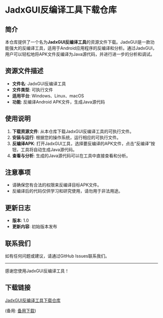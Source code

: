 # JadxGUI反编译工具下载仓库

## 简介

本仓库提供了一个名为**JadxGUI反编译工具**的资源文件下载。JadxGUI是一款功能强大的反编译工具，适用于Android应用程序的反编译和分析。通过JadxGUI，用户可以轻松地将APK文件反编译为Java源代码，并进行进一步的分析和调试。

## 资源文件描述

- **文件名**: JadxGUI反编译工具
- **文件类型**: 可执行文件
- **适用平台**: Windows、Linux、macOS
- **功能**: 反编译Android APK文件，生成Java源代码

## 使用说明

1. **下载资源文件**: 从本仓库下载JadxGUI反编译工具的可执行文件。
2. **安装与运行**: 根据您的操作系统，运行相应的可执行文件。
3. **反编译APK**: 打开JadxGUI工具，选择要反编译的APK文件，点击“反编译”按钮，工具将自动生成Java源代码。
4. **查看与分析**: 生成的Java源代码可以在工具中直接查看和分析。

## 注意事项

- 请确保您有合法的权限来反编译目标APK文件。
- 反编译后的代码仅供学习和研究使用，请勿用于非法用途。

## 更新日志

- **版本**: 1.0
- **更新内容**: 初始版本发布

## 联系我们

如有任何问题或建议，请通过GitHub Issues联系我们。

---

感谢您使用JadxGUI反编译工具！

## 下载链接
[JadxGUI反编译工具下载仓库](https://pan.quark.cn/s/986900f01aea) 

(备用: [备用下载](https://pan.baidu.com/s/1nG54TEMWWO4_pglXSgZw6w?pwd=1234))
